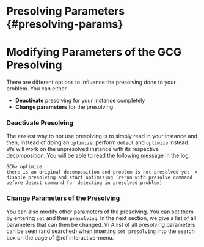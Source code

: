 # Presolving Parameters {#presolving-params}
# Modifying Parameters of the GCG Presolving
There are different options to influence the presolving done to your problem. You can either
   * **Deactivate** presolving for your instance completely
   * **Change parameters** for the presolving

### Deactivate Presolving
The easiest way to not use presolving is to simply read in your instance and then, instead of doing an
`optimize`, perform `detect` and `optimize` instead. We will work on the unpresolved instance with its
respective decomposition. You will be able to read the following message in the log: 

```
GCG> optimize
there is an original decomposition and problem is not presolved yet -> disable presolving and start optimizing (rerun with presolve command before detect command for detecting in presolved problem)
```

### Change Parameters of the Presolving
You can also modify other parameters of the presolving. 
You can set them by entering `set` and then `presolving`. 
In the next section, we give a list of all parameters that can then be changed.
\n
A list of all presolving parameters can be seen (and searched) when inserting `set presolving` into the search box on the page of @ref interactive-menu.